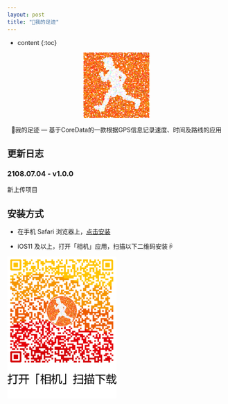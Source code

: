 ```yaml
---
layout: post
title: "👣我的足迹"
---
```


* content
{:toc}
<div align="center"> <img alt="icon" src="https://raw.githubusercontent.com/1ilI/TestMyipa_Resource/master/resource/MyselfMap/icon.png" width="30%"/> <p>👣我的足迹 — 基于CoreData的一款根据GPS信息记录速度、时间及路线的应用</p> </div>








## 更新日志

### 2108.07.04 - v1.0.0

新上传项目


## 安装方式

* 在手机 Safari 浏览器上，[点击安装](itms-services://?action=download-manifest&url=https://raw.githubusercontent.com/1ilI/TestMyipa_Resource/master/resource/MyselfMap/manifest.plist)


* iOS11 及以上，打开「相机」应用，扫描以下二维码安装☟

<img alt="downloadImage" src="https://raw.githubusercontent.com/1ilI/TestMyipa_Resource/master/resource/MyselfMap/download.png" width="50%"/>


